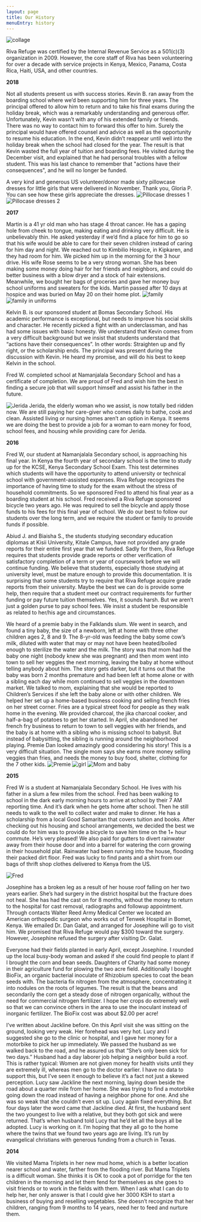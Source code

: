 ```yaml
---
layout: page
title: Our History
menuEntry: history
---
```

![collage](/images/our-history.jpg)

Riva Refuge was certified by the Internal Revenue Service as a 501(c)(3)
organization in 2009. However, the core staff of Riva has been volunteering for
over a decade with service projects in Kenya, Mexico, Panama, Costa Rica,
Haiti, USA, and other countries.

**2018**

Not all students present us with success stories. Kevin B. ran away from the boarding school where we’d been supporting him for three years. The principal offered to allow him to return and to take his final exams during the holiday break, which was a remarkably understanding and generous offer. Unfortunately, Kevin wasn’t with any of his extended family or friends. There was no way to contact him to forward this offer to him. Surely the principal would have offered counsel and advice as well as the opportunity to resume his education. In the end, Kevin didn’t reappear until well into the holiday break when the school had closed for the year. The result is that Kevin wasted the full year of tuition and boarding fees. He visited during the December visit, and explained that he had personal troubles with a fellow student. This was his last chance to remember that "actions have their consequences", and he will no longer be funded. 

A very kind and generous US volunteer/donor made sixty pillowcase dresses for little girls that were delivered in November. Thank you, Gloria P. You can see how these girls appreciate the dresses. 
![Pillocase dresses 1](/images/2018-pillowcasedresses1.jpg)
![Pillocase dresses 2](/images/2018-pillowcasedresses2.jpg)




**2017**

Martin is a 41 yr old man who has stage 4 throat cancer. He has a gaping hole from cheek to tongue, making eating and drinking very difficult. He is unbelievably thin. He asked yesterday if we’d find a place for him to go so that his wife would be able to care for their seven children instead of caring for him day and night. We reached out to Kimbilio Hospice, in Kipkaren, and they had room for him. We picked him up in the morning for the 3 hour drive. His wife Rose seems to be a very strong woman. She has been making some money doing hair for her friends and neighbors, and could do better business with a blow dryer and a stock of hair extensions. Meanwhile, we bought her bags of groceries and gave her money buy school uniforms and sweaters for the kids. 
Martin passed after 10 days at hospice and was buried on May 20 on their home plot.
![family](/images/2017-family.jpg)
![family in uniforms](/images/2017-familyanduniforms.jpg)

Kelvin B. is our sponsored student at Bomas Secondary School. His academic performance is exceptional, but needs to improve his social skills and character. He recently picked a fight with an underclassman, and has had some issues with basic honesty. We understand that Kevin comes from a very difficult background but we insist that students understand that “actions have their consequences”. In other words: Straighten up and fly right, or the scholarship ends. The principal was present during the discussion with Kevin. He heard my promise, and will do his best to keep Kelvin in the school.

Fred W. completed school at Namanjalala Secondary School and has a certificate of completion. We are proud of Fred and wish him the best in finding a secure job that will support himself and assist his father in the future. 

![Jerida](/images/2017-jerida.jpg)
Jerida, the elderly woman who we assist, is now totally bed ridden now. We are still paying her care-giver who comes daily to bathe, cook and clean. Assisted living or nursing homes aren’t an option in Kenya. It seems we are doing the best to provide a job for a woman to earn money for food, school fees, and housing while providing care for Jerida. 

**2016**

Fred W, our student at Namanjalala Secondary school, is approaching his final year. In Kenya the fourth year of secondary school is the time to study up for the KCSE, Kenya Secondary School Exam. This test determines which students will have the opportunity to attend university or technical school with government-assisted expenses. Riva Refuge recognizes the importance of having time to study for the exam without the stress of household commitments. So we sponsored Fred to attend his final year as a boarding student at his school. Fred received a Riva Refuge sponsored bicycle two years ago. He was required to sell the bicycle and apply those funds to his fees for this final year of school. We do our best to follow our students over the long term, and we  require the student or family to provide funds if possible.

Abiud J. and Biaisha S., the students studying secondary education diplomas at Kisii University, Kitale Campus, have not provided any grade reports for their entire first year that we funded. Sadly for them, Riva Refuge requires that students provide grade reports or other verification of satisfactory completion of a term or year of coursework before we will continue funding. We believe that students, especially those studying at university level, must be mature enough to provide this documentation. It is surprising that some students try to require that Riva Refuge acquire grade reports from their university. Maybe the best we can do is provide some help, then require that a student meet our contract requirements for further funding or pay future tuition themselves. Yes, it sounds harsh. But we aren’t just a golden purse to pay school fees. We insist a student be responsible as related to her/his age and circumstances.

We heard of a premie baby in the Falklands slum. We went in search, and found a tiny baby, the size of a newborn, left at home with three other children ages 2, 8 and 9. The 8-yr-old was feeding the baby some cow’s milk, diluted with water that may or may not have been heated/boiled enough to sterilize the water and the milk. The story was that mom had the baby one night (nobody knew she was pregnant) and then mom went into town to sell her veggies the next morning, leaving the baby at home without telling anybody about him. The story gets darker, but it turns out that the baby was born 2 months premature and had been left at home alone or with a sibling each day while mom continued to sell veggies in the downtown market. We talked to mom, explaining that she would be reported to Children’s Services if she left the baby alone or with other children. We helped her set up a home-based business cooking and selling french fries on her street corner. Fries are a typical street food for people as they walk home in the evening. We provided charcoal, the jika charcoal cooker, and half-a-bag of potatoes to get her started. In April, she abandoned her french fry business to return to town to sell veggies with her friends, and the baby is at home with a sibling who is missing school to babysit. But instead of babysitting, the sibling is running around the neighborhood playing. Premie Dan looked amazingly good considering his story! This is a very difficult situation. The single mom says she earns more money selling veggies than fries, and needs the money to buy food, shelter, clothing for the 7 other kids. 
![Premie](/images/2016-premie.jpg)
![girl](/images/2016-girl.jpg)
![Mom and baby](/images/2016-momandbaby.jpg)

**2015**

Fred W is a student at Namanjalala Secondary School. He lives with his father in a slum a few miles from the school. Fred has been walking to school in the dark early morning hours to arrive at school by their 7 AM reporting time. And it’s dark when he gets home after school. Then he still needs to walk to the well to collect water and make to dinner. He has a scholarship from a local Good Samaritan that covers tuition and books. After checking out his housing and school arrangements, we decided the best we could do for him was to provide a bicycle to save him time on the 1+ hour commute. He’s very pleased! We also paid for gutters to divert rainwater away from their house door and into a barrel for watering the corn growing in their household plat. Rainwater had been running into the house, flooding their packed dirt floor. Fred was lucky to find pants and a shirt from our bags of thrift shop clothes delivered to Kenya from the US.

![Fred](/images/2015-fred.jpg)

Josephine has a broken leg as a result of her house roof falling on her two years earlier. She’s had surgery in the district hospital but the fracture does not heal. She has had the cast on for 8 months, without the money to return to the hospital for cast removal, radiographs and followup appointment. Through contacts Walter Reed Army Medical Center we located an American orthopedic surgeon who works out of Tenwek Hospital in Bomet, Kenya. We emailed Dr. Dan Galat, and arranged for Josephine will go to visit him. We promised that Riva Refuge would pay $300 toward the surgery. However, Josephine refused the surgery after visiting Dr. Galat.

Everyone had their fields planted in early April, except Josephine. I rounded up the local busy-body woman and asked if she could find people to plant if I brought the corn and bean seeds. Daughters of Charity had some money in their agriculture fund for plowing the two acre field. Additionally I bought BioFix, an organic bacterial inoculate of Rhizobium species to coat the bean seeds with. The bacteria fix nitrogen from the atmosphere, concentrating it into nodules on the roots of legumes. The result is that the beans and secondarily the corn get a steady dose of nitrogen organically, without the need for commercial nitrogen fertilizer. I hope her crops do extremely well so that we can convince others in the area to use the inoculant instead of inorganic fertilizer. The BioFix cost was about $2.00 per acre!

I’ve written about Jackline before. On this April visit she was sitting on the ground, looking very weak. Her forehead was very hot. Lucy and I suggested she go to the clinic or hospital, and I gave her money for a motorbike to pick her up immediately. We passed the husband as we walked back to the road, and he assured us that “She’s only been sick for two days.” Husband had a day laborer job helping a neighbor build a roof. This is rather typical: Women are not given money for health visits until they are extremely ill, whereas men go to the doctor earlier. I have no data to support this, but I’ve seen it enough to believe it’s a fact not just a skewed perception. Lucy saw Jackline the next morning, laying down beside the road about a quarter mile from her home. She was trying to find a motorbike going down the road instead of having a neighbor phone for one. And she was so weak that she couldn’t even sit up. Lucy again fixed everything. But four days later the word came that Jackline died. At first, the husband sent the two youngest to live with a relative, but they both got sick and were returned. That’s when husband told Lucy that he’d let all the boys all be adopted. Lucy is working on it. I’m hoping that they all go to the home where the twins that we found two years ago are living. It’s run by evangelical christians with generous funding from a church in Texas.


**2014**

We visited Mama Triplets in her new mud home, which is a better location nearer school and water, farther from the flooding river. But Mama Triplets is a difficult woman. She thinks it is OK to cook a pot of porridge for the ten children in the morning and let them fend for themselves as she goes to visit friends or to work in the fields with them. When I ask what I can do to help her, her only answer is that I could give her 3000 KSH to start a business of buying and reselling vegetables. She doesn’t recognize that her children, ranging from 9 months to 14 years, need her to feed and nurture them. 